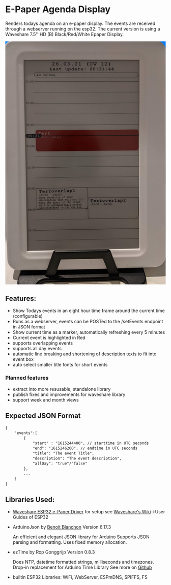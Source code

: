 # E-Paper Agenda Display

Renders todays agenda on an e-paper display. The events are received through a webserver running on the esp32. The current version is using a Waveshare 7.5'' HD (B) Black/Red/White Epaper Display.

![Demo Image](doc/demo.png)

## Features:
- Show Todays events in an eight hour time frame around the current time (configurable)
- Runs as a webserver, events can be POSTed to the /setEvents endpoint in JSON format
- Show current time as a marker, automatically refreshing every 5 minutes
- Current event is highlighted in Red
- supports overlapping events
- supports all day events
- automatic line breaking and shortening of description texts to fit into event box
- auto select smaller title fonts for short events

### Planned features
- extract into more resusable, standalone library
- publish fixes and improvements for waveshare library
- support week and month views

## Expected JSON Format
````
{
    "events":[
        {
            "start" : "1615244400", // starttime in UTC seconds
            "end": "1615246200", // endtime in UTC seconds
            "title": "The event Title",
            "description": "The event description",
            "allDay": "true"/"false"
        },
        ...
    ]
}
````

## Libraries Used:
- [Waveshare ESP32 e-Paper Driver](https://www.waveshare.com/w/upload/5/50/E-Paper_ESP32_Driver_Board_Code.7z) for setup see [Waveshare's Wiki](https://www.waveshare.com/wiki/7.5inch_HD_e-Paper_HAT_(B))->User Guides of ESP32
- ArduinoJson by [Benoit Blanchon](http://blog.benoitblanchon.fr/) Version 6.17.3 

    An efficient and elegant JSON library for Arduino Supports JSON parsing and formatting. Uses fixed memory allocation.
- ezTime by Rop Gonggrijp Version 0.8.3

    Does NTP, datetime formatted strings, milliseconds and timezones. Drop-in replacement for Arduino Time Library See more on [Github](https://github.com/ropg/ezTime)

- builtin ESP32 Libraries: WiFi, WebServer, ESPmDNS, SPIFFS, FS
